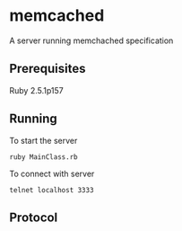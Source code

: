 # memcached

  A server running memchached specification

## Prerequisites

  Ruby 2.5.1p157

## Running

  To start the server

    ruby MainClass.rb
  
  To connect with server

    telnet localhost 3333

## Protocol
